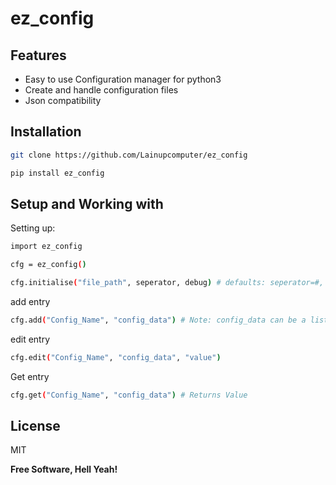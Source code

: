 # ez_config

## Features

- Easy to use Configuration manager for python3
- Create and handle configuration files 
- Json compatibility

## Installation 
```sh
git clone https://github.com/Lainupcomputer/ez_config
```

```sh
pip install ez_config
```

## Setup and Working with 
Setting up:
```sh
import ez_config

cfg = ez_config()

cfg.initialise("file_path", seperator, debug) # defaults: seperator=#, debug=False 
```
add entry 
```sh
cfg.add("Config_Name", "config_data") # Note: config_data can be a list and is spit with seperator
```

edit entry 
```sh
cfg.edit("Config_Name", "config_data", "value") 
```
Get entry 
```sh
cfg.get("Config_Name", "config_data") # Returns Value
```
## License

MIT

**Free Software, Hell Yeah!**